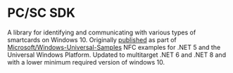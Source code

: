 # PC/SC SDK

A library for identifying and communicating with various types of smartcards on Windows 10.
Originally [published](https://github.com/microsoft/Windows-universal-samples/tree/main/Samples/Nfc/PcscSdk) as part of [Microsoft/Windows-Universal-Samples](https://github.com/microsoft/Windows-universal-samples/) NFC examples for .NET 5 and the Universal Windows Platform.
Updated to multitarget .NET 6 and .NET 8 and with a lower minimum required version of windows 10.
